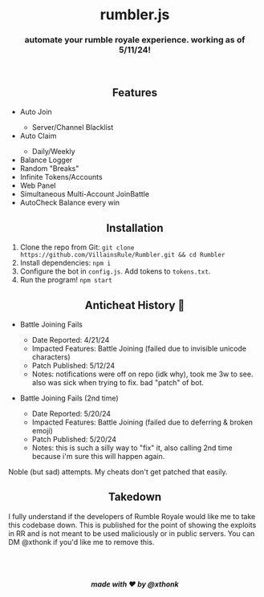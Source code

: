 <div align="center">
    <h1>rumbler.js</h1>
    <h3>automate your rumble royale experience. working as of 5/11/24!</h3>
    <br>
    <h2>Features</h2>
</div>

<ul>
    <li>Auto Join</li>
    <ul><li>Server/Channel Blacklist</li></ul>
    <li>Auto Claim</li>
    <ul><li>Daily/Weekly</li></ul>
    <li>Balance Logger</li>
    <li>Random "Breaks"</li>
    <li>Infinite Tokens/Accounts</li>
    <li>Web Panel</li>
    <li>Simultaneous Multi-Account JoinBattle</li>
    <li>AutoCheck Balance every win</li>
</ul>

<h2 align="center">Installation</h2>

1. Clone the repo from Git: `git clone https://github.com/VillainsRule/Rumbler.git && cd Rumbler`
2. Install dependencies: `npm i`
3. Configure the bot in `config.js`. Add tokens to `tokens.txt`.
4. Run the program! `npm start`

<h2 align="center">Anticheat History 🤡</h2>

- Battle Joining Fails
  - Date Reported: 4/21/24
  - Impacted Features: Battle Joining (failed due to invisible unicode characters)
  - Patch Published: 5/12/24
  - Notes: notifications were off on repo (idk why), took me 3w to see. also was sick when trying to fix. bad "patch" of bot.

- Battle Joining Fails (2nd time)
  - Date Reported: 5/20/24
  - Impacted Features: Battle Joining (failed due to deferring & broken emoji)
  - Patch Published: 5/20/24
  - Notes: this is such a silly way to "fix" it, also calling 2nd time because i'm sure this will happen again.

Noble (but sad) attempts. My cheats don't get patched that easily.

<h2 align="center">Takedown</h2>

I fully understand if the developers of Rumble Royale would like me to take this codebase down. This is published for the point of showing the exploits in RR and is not meant to be used maliciously or in public servers. You can DM @xthonk if you'd like me to remove this.

<br><br>
<h5 align="center">made with ❤️ by @xthonk</h5>
